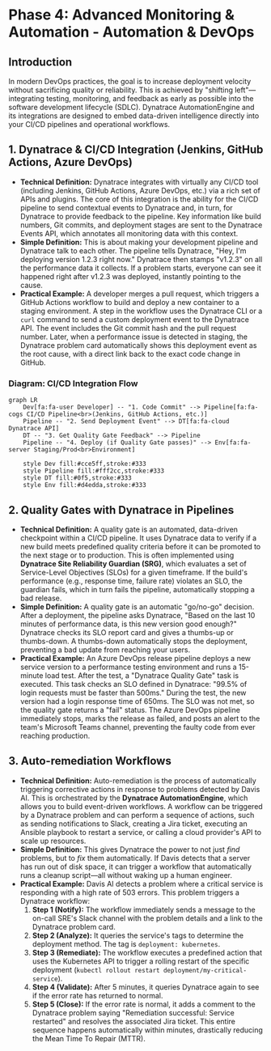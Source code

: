 # Phase 4: Advanced Monitoring & Automation - Automation & DevOps

## Introduction
In modern DevOps practices, the goal is to increase deployment velocity without sacrificing quality or reliability. This is achieved by "shifting left"—integrating testing, monitoring, and feedback as early as possible into the software development lifecycle (SDLC). Dynatrace AutomationEngine and its integrations are designed to embed data-driven intelligence directly into your CI/CD pipelines and operational workflows.

## 1. Dynatrace & CI/CD Integration (Jenkins, GitHub Actions, Azure DevOps)

*   **Technical Definition:** Dynatrace integrates with virtually any CI/CD tool (including Jenkins, GitHub Actions, Azure DevOps, etc.) via a rich set of APIs and plugins. The core of this integration is the ability for the CI/CD pipeline to send contextual events to Dynatrace and, in turn, for Dynatrace to provide feedback to the pipeline. Key information like build numbers, Git commits, and deployment stages are sent to the Dynatrace Events API, which annotates all monitoring data with this context.
*   **Simple Definition:** This is about making your development pipeline and Dynatrace talk to each other. The pipeline tells Dynatrace, "Hey, I'm deploying version 1.2.3 right now." Dynatrace then stamps "v1.2.3" on all the performance data it collects. If a problem starts, everyone can see it happened right after v1.2.3 was deployed, instantly pointing to the cause.
*   **Practical Example:** A developer merges a pull request, which triggers a GitHub Actions workflow to build and deploy a new container to a staging environment. A step in the workflow uses the Dynatrace CLI or a `curl` command to send a custom deployment event to the Dynatrace API. The event includes the Git commit hash and the pull request number. Later, when a performance issue is detected in staging, the Dynatrace problem card automatically shows this deployment event as the root cause, with a direct link back to the exact code change in GitHub.

### Diagram: CI/CD Integration Flow
```mermaid
graph LR
    Dev[fa:fa-user Developer] -- "1. Code Commit" --> Pipeline[fa:fa-cogs CI/CD Pipeline<br>(Jenkins, GitHub Actions, etc.)]
    Pipeline -- "2. Send Deployment Event" --> DT[fa:fa-cloud Dynatrace API]
    DT -- "3. Get Quality Gate Feedback" --> Pipeline
    Pipeline -- "4. Deploy (if Quality Gate passes)" --> Env[fa:fa-server Staging/Prod<br>Environment]

    style Dev fill:#cce5ff,stroke:#333
    style Pipeline fill:#fff2cc,stroke:#333
    style DT fill:#0f5,stroke:#333
    style Env fill:#d4edda,stroke:#333
```

## 2. Quality Gates with Dynatrace in Pipelines

*   **Technical Definition:** A quality gate is an automated, data-driven checkpoint within a CI/CD pipeline. It uses Dynatrace data to verify if a new build meets predefined quality criteria before it can be promoted to the next stage or to production. This is often implemented using **Dynatrace Site Reliability Guardian (SRG)**, which evaluates a set of Service-Level Objectives (SLOs) for a given timeframe. If the build's performance (e.g., response time, failure rate) violates an SLO, the guardian fails, which in turn fails the pipeline, automatically stopping a bad release.
*   **Simple Definition:** A quality gate is an automatic "go/no-go" decision. After a deployment, the pipeline asks Dynatrace, "Based on the last 10 minutes of performance data, is this new version good enough?" Dynatrace checks its SLO report card and gives a thumbs-up or thumbs-down. A thumbs-down automatically stops the deployment, preventing a bad update from reaching your users.
*   **Practical Example:** An Azure DevOps release pipeline deploys a new service version to a performance testing environment and runs a 15-minute load test. After the test, a "Dynatrace Quality Gate" task is executed. This task checks an SLO defined in Dynatrace: "99.5% of login requests must be faster than 500ms." During the test, the new version had a login response time of 650ms. The SLO was not met, so the quality gate returns a "fail" status. The Azure DevOps pipeline immediately stops, marks the release as failed, and posts an alert to the team's Microsoft Teams channel, preventing the faulty code from ever reaching production.

## 3. Auto-remediation Workflows

*   **Technical Definition:** Auto-remediation is the process of automatically triggering corrective actions in response to problems detected by Davis AI. This is orchestrated by the **Dynatrace AutomationEngine**, which allows you to build event-driven workflows. A workflow can be triggered by a Dynatrace problem and can perform a sequence of actions, such as sending notifications to Slack, creating a Jira ticket, executing an Ansible playbook to restart a service, or calling a cloud provider's API to scale up resources.
*   **Simple Definition:** This gives Dynatrace the power to not just *find* problems, but to *fix* them automatically. If Davis detects that a server has run out of disk space, it can trigger a workflow that automatically runs a cleanup script—all without waking up a human engineer.
*   **Practical Example:** Davis AI detects a problem where a critical service is responding with a high rate of 503 errors. This problem triggers a Dynatrace workflow:
    1.  **Step 1 (Notify):** The workflow immediately sends a message to the on-call SRE's Slack channel with the problem details and a link to the Dynatrace problem card.
    2.  **Step 2 (Analyze):** It queries the service's tags to determine the deployment method. The tag is `deployment: kubernetes`.
    3.  **Step 3 (Remediate):** The workflow executes a predefined action that uses the Kubernetes API to trigger a rolling restart of the specific deployment (`kubectl rollout restart deployment/my-critical-service`).
    4.  **Step 4 (Validate):** After 5 minutes, it queries Dynatrace again to see if the error rate has returned to normal.
    5.  **Step 5 (Close):** If the error rate is normal, it adds a comment to the Dynatrace problem saying "Remediation successful: Service restarted" and resolves the associated Jira ticket.
This entire sequence happens automatically within minutes, drastically reducing the Mean Time To Repair (MTTR).